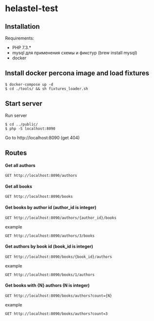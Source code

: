 # helastel-test

## Installation
   Requirements:
   * PHP 7.3.*
   * mysql для применения схемы и фикстур (brew install mysql)
   * docker

## Install docker percona image and load fixtures
```
$ docker-compose up -d
$ cd ./tools/ && sh fixtures_loader.sh
```

## Start server
Run server

```
$ cd ../public/
$ php -S localhost:8090
``` 

Go to http://localhost:8090 (get 404)

## Routes
#### Get all authors
```
GET http://localhost:8090/authors
```

#### Get all books
```
GET http://localhost:8090/books
```

#### Get books by author id (author_id is integer)
```
GET http://localhost:8090/authors/{author_id}/books
```
example
```
GET http://localhost:8090/authors/3/books
```

#### Get authors by book id (book_id is integer)
```
GET http://localhost:8090/books/{book_id}/authors
```
example
```
GET http://localhost:8090/books/1/authors
```

#### Get books with {N} authors (N is integer)
```
GET http://localhost:8090/books/authors?count={N}
```
example
```
GET http://localhost:8090/books/authors?count=3
```
